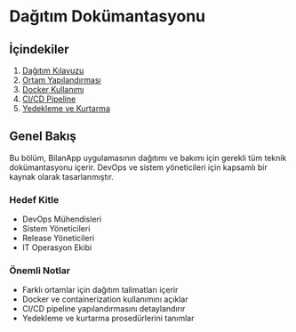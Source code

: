 # Dağıtım Dokümantasyonu

## İçindekiler
1. [Dağıtım Kılavuzu](deployment.md)
2. [Ortam Yapılandırması](environment.md)
3. [Docker Kullanımı](docker.md)
4. [CI/CD Pipeline](ci-cd.md)
5. [Yedekleme ve Kurtarma](backup-recovery.md)

## Genel Bakış

Bu bölüm, BilanApp uygulamasının dağıtımı ve bakımı için gerekli tüm teknik dokümantasyonu içerir. DevOps ve sistem yöneticileri için kapsamlı bir kaynak olarak tasarlanmıştır.

### Hedef Kitle
- DevOps Mühendisleri
- Sistem Yöneticileri
- Release Yöneticileri
- IT Operasyon Ekibi

### Önemli Notlar
- Farklı ortamlar için dağıtım talimatları içerir
- Docker ve containerization kullanımını açıklar
- CI/CD pipeline yapılandırmasını detaylandırır
- Yedekleme ve kurtarma prosedürlerini tanımlar 